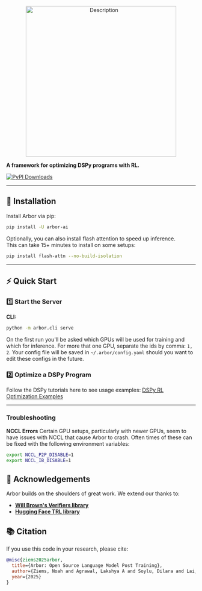 <p align="center">
  <img src="https://github.com/user-attachments/assets/ed0dd782-65fa-48b5-a762-b343b183be09" alt="Description" width="400"/>
</p>

**A framework for optimizing DSPy programs with RL.**

[![PyPI Downloads](https://static.pepy.tech/badge/arbor-ai/month)](https://pepy.tech/projects/arbor-ai)

---

## 🚀 Installation

Install Arbor via pip:

```bash
pip install -U arbor-ai
```

Optionally, you can also install flash attention to speed up inference. <br/>
This can take 15+ minutes to install on some setups:
```bash
pip install flash-attn --no-build-isolation
```

---

## ⚡ Quick Start

### 1️⃣ Start the Server

**CLI:**

```bash
python -m arbor.cli serve
```
On the first run you'll be asked which GPUs will be used for training and which for inference. For more that one GPU, separate the ids by comma: `1, 2`. Your config file will be saved in `~/.arbor/config.yaml` should you want to edit these configs in the future.

### 2️⃣ Optimize a DSPy Program

Follow the DSPy tutorials here to see usage examples:
[DSPy RL Optimization Examples](https://dspy.ai/tutorials/rl_papillon/)

---

### Troubleshooting

**NCCL Errors**
Certain GPU setups, particularly with newer GPUs, seem to have issues with NCCL that cause Arbor to crash. Often times of these can be fixed with the following environment variables:

```bash
export NCCL_P2P_DISABLE=1
export NCCL_IB_DISABLE=1
```

## 🙏 Acknowledgements

Arbor builds on the shoulders of great work. We extend our thanks to:
- **[Will Brown's Verifiers library](https://github.com/willccbb/verifiers)**
- **[Hugging Face TRL library](https://github.com/huggingface/trl)**

## 📚 Citation

If you use this code in your research, please cite:

```bibtex
@misc{ziems2025arbor,
  title={Arbor: Open Source Language Model Post Training},
  author={Ziems, Noah and Agrawal, Lakshya A and Soylu, Dilara and Lai, Liheng and Miller, Isaac and Qian, Chen and Jiang, Meng and Khattab, Omar},
  year={2025}
}
```
